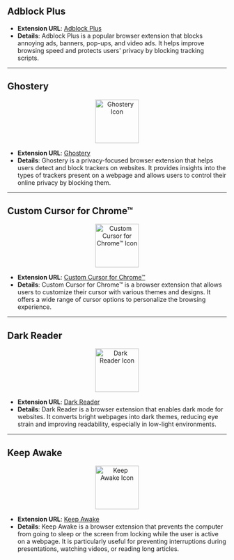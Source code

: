## Adblock Plus



- **Extension URL**: [Adblock Plus](https://adblockplus.org/)
- **Details**: Adblock Plus is a popular browser extension that blocks annoying ads, banners, pop-ups, and video ads. It helps improve browsing speed and protects users' privacy by blocking tracking scripts.

---

## Ghostery

<div align="center">
    <img src="https://img.icons8.com/color/452/ghost.png" alt="Ghostery Icon" width="100px"/>
</div>

- **Extension URL**: [Ghostery](https://www.ghostery.com/)
- **Details**: Ghostery is a privacy-focused browser extension that helps users detect and block trackers on websites. It provides insights into the types of trackers present on a webpage and allows users to control their online privacy by blocking them.

---

## Custom Cursor for Chrome™

<div align="center">
    <img src="https://img.icons8.com/color/452/cursor.png" alt="Custom Cursor for Chrome™ Icon" width="100px"/>
</div>

- **Extension URL**: [Custom Cursor for Chrome™](https://custom-cursor.com/)
- **Details**: Custom Cursor for Chrome™ is a browser extension that allows users to customize their cursor with various themes and designs. It offers a wide range of cursor options to personalize the browsing experience.

---

## Dark Reader

<div align="center">
    <img src="https://img.icons8.com/color/452/dark-mode.png" alt="Dark Reader Icon" width="100px"/>
</div>

- **Extension URL**: [Dark Reader](https://darkreader.org/)
- **Details**: Dark Reader is a browser extension that enables dark mode for websites. It converts bright webpages into dark themes, reducing eye strain and improving readability, especially in low-light environments.

---

## Keep Awake

<div align="center">
    <img src="https://img.icons8.com/color/452/alarm-clock.png" alt="Keep Awake Icon" width="100px"/>
</div>

- **Extension URL**: [Keep Awake](https://chromewebstore.google.com/detail/keep-awake/bijihlabcfdnabacffofojgmehjdielb?utm_source=ext_sidebar&hl=en-US)
- **Details**: Keep Awake is a browser extension that prevents the computer from going to sleep or the screen from locking while the user is active on a webpage. It is particularly useful for preventing interruptions during presentations, watching videos, or reading long articles.
